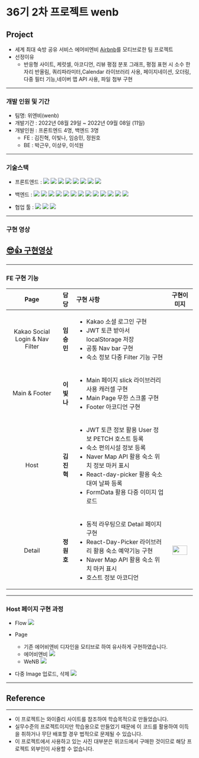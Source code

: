 # 36기 2차 프로젝트 wenb

## Project

- 세계 최대 숙방 공유 서비스 에어비엔비 [Airbnb](https://www.airbnb.co.kr/)를 모티브로한 팀 프로젝트
- 선정이유
  - 반응형 사이트, 케럿셀, 아코디언, 리뷰 평점 분포 그래프, 평점 표현 시 소수 한 자리 반올림, 쿼리파라미터,Calendar 라이브러리 사용, 페이지네이션, 오더링, 다중 필터 기능,네이버 맵 API 사용, 파일 첨부 구현

---

### 개발 인원 및 기간

- 팀명: 위엔비(wenb)
- 개발기간 : 2022년 08월 29일 ~ 2022년 09월 08일 (11일)
- 개발인원 : 프론트엔드 4명, 백엔드 3명
  - FE : 김진혁, 이빛나, 임승민, 정원호
  - BE : 박근우, 이상우, 이석원

---

### 기술스택

- 프론트엔드 : <img src="https://img.shields.io/badge/JavaScript-FFCA28?style=flat-square&logo=javascript&logoColor=white"/>
  <img src="https://img.shields.io/badge/React.js-58c3cc?style=flat-square&logo=React&logoColor=white"/>
  <img src="https://img.shields.io/badge/Redux-6441a5?style=flat-square&logo=Redux&logoColor=white"/>
  <img src="https://img.shields.io/badge/CRA-58c3cc?style=flat-square&logo=Create-React-App&logoColor=white"/>
  <img src="https://img.shields.io/badge/React Router Dom-gray?style=flat-square&logo=React-Router&logoColor=F6BB43"/>
  <img src="https://img.shields.io/badge/styled components-F6BB43?style=flat-square&logo=styledcomponents&logoColor=white"/>
  <img src="https://img.shields.io/badge/eslint-000066?style=flat-square&logo=eslint&logoColor=white"/>
  <img src="https://img.shields.io/badge/prettier-00CC00?style=flat-square&logo=eslint&logoColor=white"/>

- 백엔드 : <img src="https://img.shields.io/badge/JavaScript-FFCA28?style=flat-square&logo=javascript&logoColor=white"/>
  <img src="https://img.shields.io/badge/Node.js-008000?style=flat-square&logo=Node.js&logoColor=white"/>
  <img src="https://img.shields.io/badge/Express-000080?style=flat-square&logo=Express&logoColor=white"/>
  <img src="https://img.shields.io/badge/ MySQL8.0-6441a5?style=flat-square&logo=MySQL&logoColor=white"/>
  <img src="https://img.shields.io/badge/Postman-F6BB43?style=flat-square&logo=Postman&logoColor=white"/>
  <img src="https://img.shields.io/badge/JWT-F6BB43?style=flat-square&logo=JWT&logoColor=white"/>
  <img src="https://img.shields.io/badge/jest-F6BB43?style=flat-square&logo=jest&logoColor=white"/>
  <img src="https://img.shields.io/badge/aws(EC2)-F6BB43?style=flat-square&logo=amazonaws&logoColor=white"/>
  <img src="https://img.shields.io/badge/aws(vpc)-F6BB43?style=flat-square&logo=amazonaws&logoColor=white"/>
  <img src="https://img.shields.io/badge/aws(rds)-F6BB43?style=flat-square&logo=amazonaws&logoColor=white"/>
  <img src="https://img.shields.io/badge/docker-F6BB43?style=flat-square&logo=docker&logoColor=white"/>
  <img src="https://img.shields.io/badge/nginx-F6BB43?style=flat-square&logo=nginx&logoColor=white"/>
  <img src="https://img.shields.io/badge/CI/CD-F6BB43?style=flat-square&logo=CI/CD&logoColor=white"/>

- 협업 툴 : <img src="https://img.shields.io/badge/Notion-1c1c1c?style=flat-square&logo=Notion&logoColor=white"/> <img src="https://img.shields.io/badge/Slack-553830?style=flat-square&logo=Slack&logoColor=white"/> <img src="https://img.shields.io/badge/Trello-6441a5?style=flat-square&logo=Trello&logoColor=white"/>

---

### 구현 영상

## <a href="https://youtu.be/DWaKFjUI7Ew">😎👍 구현영상</a>

---

### FE 구현 기능

|              Page               |    담당    | 구현 사항                                                                                                                                                                                                              |                                                                구현이미지                                                                |
| :-----------------------------: | :--------: | :--------------------------------------------------------------------------------------------------------------------------------------------------------------------------------------------------------------------- | :--------------------------------------------------------------------------------------------------------------------------------------: |
| Kakao Social Login & Nav Filter | **임승민** | <ul><li>Kakao 소셜 로그인 구현 <li>JWT 토큰 받아서 localStorage 저장 <li> 공통 Nav bar 구현<li>숙소 정보 다중 Filter 기능 구현</ul>                                                                                    |                                                                                                                                          |
|          Main & Footer          | **이빛나** | <ul><li>Main 페이지 slick 라이브러리 사용 캐러셀 구현<li>Main Page 무한 스크롤 구현 <li>Footer 아코디언 구현</ul>                                                                                                      |                                                                                                                                          |
|              Host               | **김진혁** | <ul><li>JWT 토큰 정보 활용 User 정보 PETCH 호스트 등록<li>숙소 편의시설 정보 등록<li>Naver Map API 활용 숙소 위치 정보 마커 표시<li>React-day-picker 활용 숙소 대여 날짜 등록<li>FormData 활용 다중 이미지 업로드</ul> |                                                                                                                                          |
|             Detail              | **정원호** | <ul><li>동적 라우팅으로 Detail 페이지 구현 <li>React-Day-Picker 라이브러리 활용 숙소 예약기능 구현 <li>Naver Map API 활용 숙소 위치 마커 표시 <li> 호스트 정보 아코디언</ul>                                           | <img src="https://user-images.githubusercontent.com/85611408/187025041-dc2fa1de-91bb-45b7-8732-92c57336482c.JPG" width=40px height=25px> |

---

### Host 페이지 구현 과정

- Flow
  <img src="https://user-images.githubusercontent.com/85611408/189060474-e2a718ee-7279-4280-a2ad-be96a63a2d98.JPG"/>

- Page
  - 기존 에어비앤비 디자인을 모티브로 하여 유사하게 구현하였습니다.
  - 에어비앤비
    <img src="https://user-images.githubusercontent.com/85611408/189060435-5a419736-06bf-4c0e-bbef-956adeb94f5f.JPG"/>
  - WeNB
    <img src="https://user-images.githubusercontent.com/85611408/189060380-b1bb888b-5a5b-4f3a-8a4b-642ac540656f.JPG"/>
- 다중 Image 업로드, 삭제
  <img src="https://user-images.githubusercontent.com/85611408/189060409-2aecc952-1c74-495a-99bc-f43b26073ffd.gif"/>

---

## Reference

---

- 이 프로젝트는 와이즐리 사이트를 참조하여 학습목적으로 만들었습니다.
- 실무수준의 프로젝트이지만 학습용으로 만들었기 때문에 이 코드를 활용하여 이득을 취하거나 무단 배포할 경우 법적으로 문제될 수 있습니다.
- 이 프로젝트에서 사용하고 있는 사진 대부분은 위코드에서 구매한 것이므로 해당 프로젝트 외부인이 사용할 수 없습니다.
